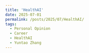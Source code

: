 ```yaml
---
title: 'HealthAI'
date: 2025-07-01
permalink: /posts/2025/07/HealthAI/
tags:
  - Personal Opinion
  - Career
  - HealthAI
  - Yuntao Zhang
---
```


